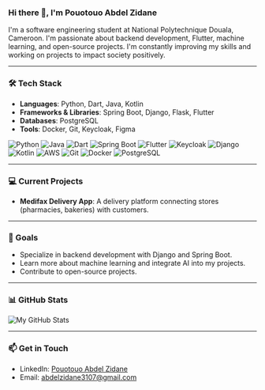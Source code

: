 ### Hi there 👋, I'm Pouotouo Abdel Zidane
I'm a software engineering student at National Polytechnique Douala, Cameroon. I'm passionate about backend development, Flutter, machine learning, and open-source projects. I'm constantly improving my skills and working on projects to impact society positively.

---

### 🛠 Tech Stack
- **Languages**: Python, Dart, Java, Kotlin
- **Frameworks & Libraries**: Spring Boot, Django, Flask, Flutter
- **Databases**: PostgreSQL
- **Tools**: Docker, Git, Keycloak, Figma

![Python](https://img.shields.io/badge/-Python-333?style=flat&logo=python)
![Java](https://img.shields.io/badge/-Java-333?style=flat&logo=java)
![Dart](https://img.shields.io/badge/-Dart-333?style=flat&logo=dart)
![Spring Boot](https://img.shields.io/badge/-Spring%20Boot-333?style=flat&logo=spring-boot)
![Flutter](https://img.shields.io/badge/-Flutter-333?style=flat&logo=flutter)
![Keycloak](https://img.shields.io/badge/-Keycloak-333?style=flat&logo=keycloak)
![Django](https://img.shields.io/badge/-Django-333?style=flat&logo=django)
![Kotlin](https://img.shields.io/badge/-Kotlin-333?style=flat&logo=kotlin)
![AWS](https://img.shields.io/badge/-AWS-333?style=flat&logo=amazon-aws)
![Git](https://img.shields.io/badge/-Git-333?style=flat&logo=git)
![Docker](https://img.shields.io/badge/-Docker-333?style=flat&logo=docker)
![PostgreSQL](https://img.shields.io/badge/-PostgreSQL-333?style=flat&logo=postgresql)



---

### 💻 Current Projects
- **Medifax Delivery App**: A delivery platform connecting stores (pharmacies, bakeries) with customers.

---

### 🎯 Goals
- Specialize in backend development with Django and Spring Boot.
- Learn more about machine learning and integrate AI into my projects.
- Contribute to open-source projects.

---

### 📊 GitHub Stats

![My GitHub Stats](https://github-readme-stats.vercel.app/api?username=abdel3107&show_icons=true&theme=radical)

---

### 📫 Get in Touch
- LinkedIn: [Pouotouo Abdel Zidane](https://www.linkedin.com/in/pouotouo/)
- Email: [abdelzidane3107@gmail.com](mailto:abdelzidane3107@gmail.com)
